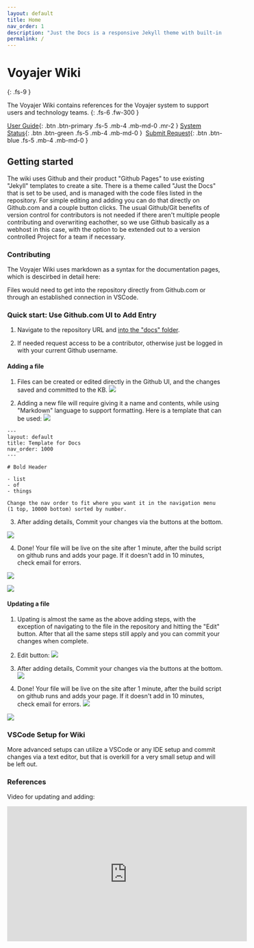 ```yaml
---
layout: default
title: Home
nav_order: 1
description: "Just the Docs is a responsive Jekyll theme with built-in search that is easily customizable and hosted on GitHub Pa ges."
permalink: /
---
```


# Voyajer Wiki
{: .fs-9 }

The Voyajer Wiki contains references for the Voyajer system to support users and technology teams.
{: .fs-6 .fw-300 }

[User Guide](#getting-started){: .btn .btn-primary .fs-5 .mb-4 .mb-md-0 .mr-2 } [System Status](https://status.salesforce.com/alias/roadrebel){: .btn .btn-green .fs-5 .mb-4 .mb-md-0 } &nbsp;[Submit Request](docs/submitticket){: .btn .btn-blue .fs-5 .mb-4 .mb-md-0 }

## Getting started
The wiki uses Github and their product "Github Pages" to use existing "Jekyll" templates to create a site.  There is a theme called "Just the Docs" that is set to be used, and is managed with the code files listed in the repository.  For simple editing and adding you can do that directly on Github.com and a couple button clicks.  The usual Github/Git benefits of version control for contributors is not needed if there aren't multiple people contributing and overwriting eachother, so we use Github basically as a webhost in this case, with the option to be extended out to a version controlled Project for a team if necessary.

### Contributing
The Voyajer Wiki uses markdown as a syntax for the documentation pages, which is descirbed in detail here:

Files would need to get into the repository directly from Github.com or through an established connection in VSCode.

### Quick start: Use Github.com UI to Add Entry
1. Navigate to the repository URL and [into the "docs" folder](https://github.com/sarahroadrebel/VoyajerWiki/tree/main/docs).

2. If needed request access to be a contributor, otherwise just be logged in with your current Github username.

#### **Adding a file**
1. Files can be created or edited directly in the Github UI, and the changes saved and committed to the KB.
![](assets/images/addfilewiki.jpg)

2. Adding a new file will require giving it a name and contents, while using "Markdown" language to support formatting.  Here is a template that can be used:
![](assets/images/voyajer_add_file.jpg)

```
---
layout: default
title: Template for Docs
nav_order: 1000 
---

# Bold Header

- list
- of
- things

Change the nav order to fit where you want it in the navigation menu (1 top, 10000 bottom) sorted by number.

```

3.  After adding details, Commit your changes via the buttons at the bottom.

![](assets/images/addfilewiki2.jpg)

4.  Done!  Your file will be live on the site after 1 minute, after the build script on github runs and adds your page.  If it doesn't add in 10 minutes, check email for errors.

![](assets/images/addfilewiki3.jpg)

![](assets/images/addfilewiki4.jpg)


#### **Updating a file**

1. Upating is almost the same as the above adding steps, with the exception of navigating to the file in the repository and hitting the "Edit" button.  After that all the same steps still apply and you can commit your changes when complete.

2. Edit button:
![](assets/images/updatefilewiki.jpg)

3.  After adding details, Commit your changes via the buttons at the bottom.
![](assets/images/addfilewiki2.jpg)

4.  Done!  Your file will be live on the site after 1 minute, after the build script on github runs and adds your page.  If it doesn't add in 10 minutes, check email for errors.
![](assets/images/addfilewiki3.jpg)

![](assets/images/addfilewiki4.jpg)


### VSCode Setup for Wiki
More advanced setups can utilize a VSCode or any IDE setup and commit changes via a text editor, but that is overkill for a very small setup and will be left out.

### References

Video for updating and adding:
<iframe width="560" height="315" src="https://www.youtube.com/embed/MsHUn29qmWg" title="YouTube video player" frameborder="0" allow="accelerometer; autoplay; clipboard-write; encrypted-media; gyroscope; picture-in-picture" allowfullscreen></iframe>
